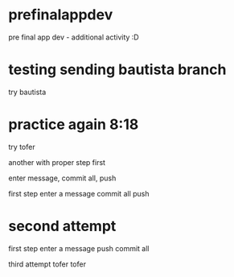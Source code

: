 # prefinalappdev
pre final app dev - additional activity :D


# testing sending bautista branch
try bautista 

# practice again 8:18 
try tofer

another with proper step 
 first 


enter message, commit all, push


first step enter a message 
commit all
push

# second attempt 
first step enter a message
push 
commit all

third attempt 
tofer tofer